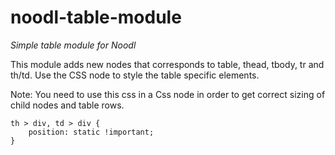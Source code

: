 # noodl-table-module
*Simple table module for Noodl*

This module adds new nodes that corresponds to table, thead, tbody, tr and th/td. Use the CSS node to style the table specific elements.

Note: You need to use this css in a Css node in order to get correct sizing of child nodes and table rows.
```
th > div, td > div {
    position: static !important;
}
```